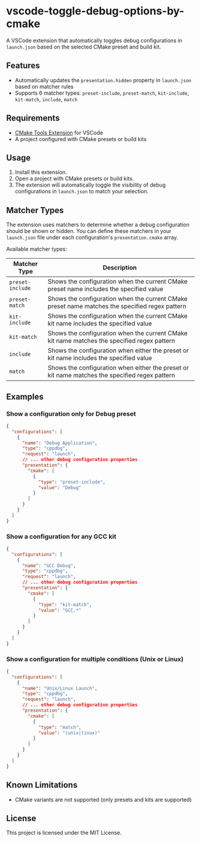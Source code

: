# vscode-toggle-debug-options-by-cmake

A VSCode extension that automatically toggles debug configurations in `launch.json` based on the selected CMake preset and build kit.

## Features
- Automatically updates the `presentation.hidden` property in `launch.json` based on matcher rules
- Supports 6 matcher types: `preset-include`, `preset-match`, `kit-include`, `kit-match`, `include`, `match`

## Requirements
- [CMake Tools Extension](https://marketplace.visualstudio.com/items?itemName=ms-vscode.cmake-tools) for VSCode
- A project configured with CMake presets or build kits

## Usage
1. Install this extension.
2. Open a project with CMake presets or build kits.
3. The extension will automatically toggle the visibility of debug configurations in `launch.json` to match your selection.

## Matcher Types
The extension uses matchers to determine whether a debug configuration should be shown or hidden. You can define these matchers in your `launch.json` file under each configuration's `presentation.cmake` array.

Available matcher types:

| Matcher Type | Description |
|-------------|-------------|
| `preset-include` | Shows the configuration when the current CMake preset name includes the specified value |
| `preset-match` | Shows the configuration when the current CMake preset name matches the specified regex pattern |
| `kit-include` | Shows the configuration when the current CMake kit name includes the specified value |
| `kit-match` | Shows the configuration when the current CMake kit name matches the specified regex pattern |
| `include` | Shows the configuration when either the preset or kit name includes the specified value |
| `match` | Shows the configuration when either the preset or kit name matches the specified regex pattern |

## Examples

### Show a configuration only for Debug preset
```json
{
  "configurations": [
    {
      "name": "Debug Application",
      "type": "cppdbg",
      "request": "launch",
      // ... other debug configuration properties
      "presentation": {
        "cmake": [
          {
            "type": "preset-include",
            "value": "Debug"
          }
        ]
      }
    }
  ]
}
```

### Show a configuration for any GCC kit
```json
{
  "configurations": [
    {
      "name": "GCC Debug",
      "type": "cppdbg",
      "request": "launch",
      // ... other debug configuration properties
      "presentation": {
        "cmake": [
          {
            "type": "kit-match",
            "value": "GCC.*"
          }
        ]
      }
    }
  ]
}
```

### Show a configuration for multiple conditions (Unix or Linux)
```json
{
  "configurations": [
    {
      "name": "Unix/Linux Launch",
      "type": "cppdbg",
      "request": "launch",
      // ... other debug configuration properties
      "presentation": {
        "cmake": [
          {
            "type": "match",
            "value": "(unix|linux)"
          }
        ]
      }
    }
  ]
}
```

## Known Limitations
- CMake variants are not supported (only presets and kits are supported)

## License
This project is licensed under the MIT License.